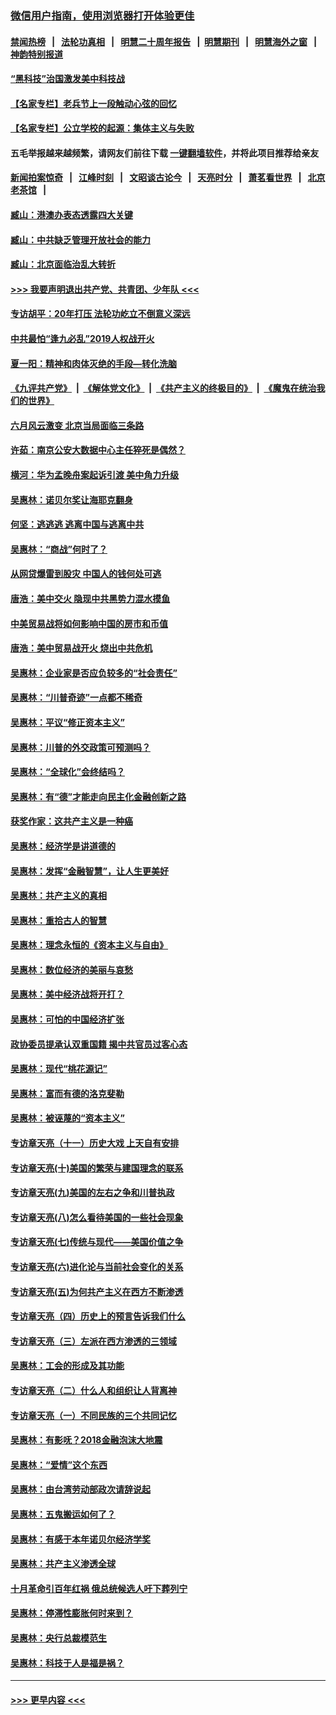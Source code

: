 ### [微信用户指南，使用浏览器打开体验更佳](https://github.com/gfw-breaker/banned-news1/blob/master/indexes/wechat-guide.md?t=0)
#### [禁闻热榜](热点新闻.md?t=0)  &nbsp;&nbsp;|&nbsp;&nbsp; [法轮功真相](https://github.com/gfw-breaker/truth/blob/master/README.md?t=0) &nbsp;&nbsp;|&nbsp;&nbsp; [明慧二十周年报告](https://github.com/gfw-breaker/mh-reports/blob/master/README.md?t=0) &nbsp;&nbsp;|&nbsp;&nbsp;[明慧期刊](https://github.com/gfw-breaker/mh-qikan) &nbsp;&nbsp;|&nbsp;&nbsp; [明慧海外之窗](https://github.com/gfw-breaker/mh-news/blob/master/README.md?t=0) &nbsp;&nbsp;|&nbsp;&nbsp; [神韵特别报道](https://github.com/gfw-breaker/mh-news/blob/master/shenyun.md?t=0)
#### [“黑科技”治国激发美中科技战](../pages/nsc423/n11638056.md?t=02041755) 
#### [【名家专栏】老兵节上一段触动心弦的回忆](../pages/nsc423/n11646016.md?t=02041755) 
#### [【名家专栏】公立学校的起源：集体主义与失败](../pages/nsc423/n11601833.md?t=02041755) 
#### 五毛举报越来越频繁，请网友们前往下载 [一键翻墙软件](https://github.com/gfw-breaker/ssr-accounts)，并将此项目推荐给亲友
#### [新闻拍案惊奇](https://github.com/gfw-breaker/banned-news1/blob/master/pages/link4.md) &nbsp;&nbsp;|&nbsp;&nbsp; [江峰时刻](https://github.com/gfw-breaker/banned-news1/blob/master/pages/link4.md) &nbsp;&nbsp;|&nbsp;&nbsp; [文昭谈古论今](https://github.com/gfw-breaker/banned-news1/blob/master/pages/link4.md) &nbsp;&nbsp;|&nbsp;&nbsp; [天亮时分](https://github.com/gfw-breaker/banned-news1/blob/master/pages/link4.md) &nbsp;&nbsp;|&nbsp;&nbsp; [萧茗看世界](https://github.com/gfw-breaker/banned-news1/blob/master/pages/link4.md) &nbsp;&nbsp;|&nbsp;&nbsp; [北京老茶馆](https://github.com/gfw-breaker/banned-news1/blob/master/pages/link4.md) &nbsp;&nbsp;|&nbsp;&nbsp; 
#### [臧山：港澳办表态透露四大关键](../pages/nsc423/n11421628.md?t=02041755) 
#### [臧山：中共缺乏管理开放社会的能力](../pages/nsc423/n11407457.md?t=02041755) 
#### [臧山：北京面临治乱大转折](../pages/nsc423/n11406895.md?t=02041755) 
#### [>>> 我要声明退出共产党、共青团、少年队 <<<](https://github.com/begood0513/goodnews/blob/master/quit/letter.md) 
#### [专访胡平：20年打压 法轮功屹立不倒意义深远](../pages/nsc423/n11398800.md?t=02041755) 
#### [中共最怕“逢九必乱”2019人权战开火](../pages/nsc423/n11385248.md?t=02041755) 
#### [夏一阳：精神和肉体灭绝的手段—转化洗脑](../pages/nsc423/n11368250.md?t=02041755) 
#### [《九评共产党》](https://github.com/begood0513/9ping.md/blob/master/README.md) &nbsp;|&nbsp; [《解体党文化》](../../../../jtdwh.md/blob/master/README.md)  &nbsp;|&nbsp; [《共产主义的终极目的》](../../../../gczydzjmd.md/blob/master/README.md) &nbsp;|&nbsp; [《魔鬼在统治我们的世界》](../../../../mgztzwmdsj.md/blob/master/README.md) 
#### [六月风云激变 北京当局面临三条路](../pages/nsc423/n11313668.md?t=02041755) 
#### [许茹：南京公安大数据中心主任猝死是偶然？](../pages/nsc423/n11064744.md?t=02041755) 
#### [横河：华为孟晚舟案起诉引渡 美中角力升级](../pages/nsc423/n11027230.md?t=02041755) 
#### [吴惠林：诺贝尔奖让海耶克翻身](../pages/nsc423/n10890049.md?t=02041755) 
#### [何坚：逃逃逃 逃离中国与逃离中共](../pages/nsc423/n10592891.md?t=02041755) 
#### [吴惠林：“商战”何时了？](../pages/nsc423/n10573558.md?t=02041755) 
#### [从网贷爆雷到股灾 中国人的钱何处可逃](../pages/nsc423/n10572800.md?t=02041755) 
#### [唐浩：美中交火 隐现中共黑势力混水摸鱼](../pages/nsc423/n10544040.md?t=02041755) 
#### [中美贸易战将如何影响中国的房市和币值](../pages/nsc423/n10543697.md?t=02041755) 
#### [唐浩：美中贸易战开火 烧出中共危机](../pages/nsc423/n10540126.md?t=02041755) 
#### [吴惠林：企业家是否应负较多的“社会责任”](../pages/nsc423/n10535022.md?t=02041755) 
#### [吴惠林：“川普奇迹”一点都不稀奇](../pages/nsc423/n10512808.md?t=02041755) 
#### [吴惠林：平议“修正资本主义”](../pages/nsc423/n10495724.md?t=02041755) 
#### [吴惠林：川普的外交政策可预测吗？](../pages/nsc423/n10462387.md?t=02041755) 
#### [吴惠林：“全球化”会终结吗？](../pages/nsc423/n10452838.md?t=02041755) 
#### [吴惠林：有“德”才能走向民主化金融创新之路](../pages/nsc423/n10432292.md?t=02041755) 
#### [获奖作家：这共产主义是一种癌](../pages/nsc423/n10431541.md?t=02041755) 
#### [吴惠林：经济学是讲道德的](../pages/nsc423/n10398014.md?t=02041755) 
#### [吴惠林：发挥“金融智慧”，让人生更美好](../pages/nsc423/n10375019.md?t=02041755) 
#### [吴惠林：共产主义的真相](../pages/nsc423/n10351394.md?t=02041755) 
#### [吴惠林：重拾古人的智慧](../pages/nsc423/n10337691.md?t=02041755) 
#### [吴惠林：理念永恒的《资本主义与自由》](../pages/nsc423/n10316274.md?t=02041755) 
#### [吴惠林：数位经济的美丽与哀愁](../pages/nsc423/n10292946.md?t=02041755) 
#### [吴惠林：美中经济战将开打？](../pages/nsc423/n10258825.md?t=02041755) 
#### [吴惠林：可怕的中国经济扩张](../pages/nsc423/n10219147.md?t=02041755) 
#### [政协委员提承认双重国籍 揭中共官员过客心态](../pages/nsc423/n10208809.md?t=02041755) 
#### [吴惠林：现代“桃花源记”](../pages/nsc423/n10185234.md?t=02041755) 
#### [吴惠林：富而有德的洛克斐勒](../pages/nsc423/n10142264.md?t=02041755) 
#### [吴惠林：被诬蔑的“资本主义”](../pages/nsc423/n10124816.md?t=02041755) 
#### [专访章天亮（十一）历史大戏 上天自有安排](../pages/nsc423/n10094905.md?t=02041755) 
#### [专访章天亮(十)美国的繁荣与建国理念的联系](../pages/nsc423/n10094899.md?t=02041755) 
#### [专访章天亮(九)美国的左右之争和川普执政](../pages/nsc423/n10094889.md?t=02041755) 
#### [专访章天亮(八)怎么看待美国的一些社会现象](../pages/nsc423/n10094857.md?t=02041755) 
#### [专访章天亮(七)传统与现代——美国价值之争](../pages/nsc423/n10093140.md?t=02041755) 
#### [专访章天亮(六)进化论与当前社会变化的关系](../pages/nsc423/n10092036.md?t=02041755) 
#### [专访章天亮(五)为何共产主义在西方不断渗透](../pages/nsc423/n10083620.md?t=02041755) 
#### [专访章天亮（四）历史上的预言告诉我们什么](../pages/nsc423/n10083606.md?t=02041755) 
#### [专访章天亮（三）左派在西方渗透的三领域](../pages/nsc423/n10081115.md?t=02041755) 
#### [吴惠林：工会的形成及其功能](../pages/nsc423/n10080633.md?t=02041755) 
#### [专访章天亮（二）什么人和组织让人背离神](../pages/nsc423/n10076637.md?t=02041755) 
#### [专访章天亮（一）不同民族的三个共同记忆](../pages/nsc423/n10074188.md?t=02041755) 
#### [吴惠林：有影呒？2018金融泡沫大地震](../pages/nsc423/n10040534.md?t=02041755) 
#### [吴惠林：“爱情”这个东西](../pages/nsc423/n10019423.md?t=02041755) 
#### [吴惠林：由台湾劳动部政次请辞说起](../pages/nsc423/n9979679.md?t=02041755) 
#### [吴惠林：五鬼搬运如何了？](../pages/nsc423/n9925338.md?t=02041755) 
#### [吴惠林：有感于本年诺贝尔经济学奖](../pages/nsc423/n9871883.md?t=02041755) 
#### [吴惠林：共产主义渗透全球](../pages/nsc423/n9812748.md?t=02041755) 
#### [十月革命引百年红祸 俄总统候选人吁下葬列宁](../pages/nsc423/n9810182.md?t=02041755) 
#### [吴惠林：停滞性膨胀何时来到？](../pages/nsc423/n9764136.md?t=02041755) 
#### [吴惠林：央行总裁模范生](../pages/nsc423/n9728134.md?t=02041755) 
#### [吴惠林：科技于人是福是祸？](../pages/nsc423/n9672982.md?t=02041755) 

----
#### [ >>> 更早内容 <<< ](../indexes/nsc423-earlier.md)
